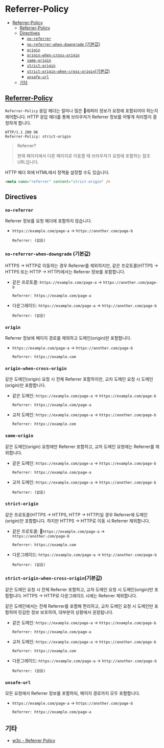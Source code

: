 # Referrer-Policy

- [Referrer-Policy](#referrer-policy)
    - [Referrer-Policy](#referrer-policy-1)
    - [Directives](#directives)
        - [`no-referrer`](#no-referrer)
        - [`no-referrer-when-downgrade` (기본값)](#no-referrer-when-downgrade-기본값)
        - [`origin`](#origin)
        - [`origin-when-cross-origin`](#origin-when-cross-origin)
        - [`same-origin`](#same-origin)
        - [`strict-origin`](#strict-origin)
        - [`strict-origin-when-cross-origin`(기본값)](#strict-origin-when-cross-origin기본값)
        - [`unsafe-url`](#unsafe-url)
    - [기타](#기타)

## [Referrer-Policy](https://developer.mozilla.org/en-US/docs/Web/HTTP/Headers/Referrer-Policy)

`Referrer-Policy` 응답 헤더는 얼마나 많은 레퍼러 정보가 요청에 포함되어야 하는지 제어합니다.
HTTP 응답 헤더를 통해 브라우저가 Referrer 정보를 어떻게 처리할지 결정하게 합니다.

```http
HTTP/1.1 200 OK
Referrer-Policy: strict-origin
```

> Referrer?
>
> 현재 페이지에서 다른 페이지로 이동할 때 브라우저가 요청에 포함하는 참조 URL입니다.

HTTP 헤더 외에 HTML에서 정책을 설정할 수도 있습니다.

```html
<meta name="referrer" content="strict-origin" />
```

## Directives

### `no-referrer`

Referrer 정보를 요청 헤더에 포함하지 않습니다.

- `https://example.com/page-a` ->  `https://another.com/page-b`

    ```http
    Referrer: (없음)
    ```

### `no-referrer-when-downgrade` (기본값)

HTTPS -> HTTP로 이동하는 경우 Referrer를 제외하지만,
같은 프로토콜(HTTPS -> HTTPS 또는 HTTP -> HTTP)에서는 Referrer 정보를 포함합니다.

- 같은 프로토콜: `https://example.com/page-a` ->  `https://another.com/page-b`

    ```http
    Referrer: https://example.com/page-a
    ```

- 다운그레이드: `https://example.com/page-a` -> `http://another.com/page-b`

    ```http
    Referrer: (없음)
    ```

### `origin`

Referrer 정보에 페이지 경로를 제외하고 도메인(origin)만 포함합니다.

- `https://example.com/page-a` ->  `https://another.com/page-b`

    ```http
    Referrer: https://example.com
    ```

### `origin-when-cross-origin`

같은 도메인(origin) 요청 시 전체 Referrer 포함하지만,
교차 도메인 요청 시 도메인(origin)만 포함합니다.

- 같은 도메인: `https://example.com/page-a` -> `https://example.com/page-b`

    ```http
    Referrer: https://example.com/page-a
    ```

- 교차 도메인: `https://example.com/page-a` -> `https://another.com/page-b`

    ```http
    Referrer: https://example.com
    ```

### `same-origin`

같은 도메인(origin) 요청에만 Referrer 포함하고, 교차 도메인 요청에는 Referrer를 제외합니다.

- 같은 도메인: `https://example.com/page-a` -> `https://example.com/page-b`

    ```http
    Referrer: https://example.com/page-a
    ```

- 교차 도메인: `https://example.com/page-a` -> `https://another.com/page-b`

    ```http
    Referrer: (없음)
    ```

### `strict-origin`

같은 프로토콜(HTTPS -> HTTPS, HTTP -> HTTP)일 경우 Referrer에 도메인(origin)만 포함합니다.
하지만 HTTPS -> HTTP로 이동 시 Referrer 제외합니다.

- 같은 프로토콜: `https://example.com/page-a` -> `https://another.com/page-b`

    ```http
    Referrer: https://example.com
    ```

- 다운그레이드: `https://example.com/page-a` -> `http://another.com/page-b`

    ```http
    Referrer: (없음)
    ```

### `strict-origin-when-cross-origin`(기본값)

같은 도메인 요청 시 전체 Referrer 포함하고, 교차 도메인 요청 시 도메인(origin)만 포함합니다.
HTTPS -> HTTP로 다운그레이드 시에는 Referrer 제외합니다.

같은 도메인에서는 전체 Referrer를 포함해 편리하고,
교차 도메인 요청 시 도메인만 포함하여 민감한 정보 보호하여,
대부분의 상황에서 권장됩니다.

- 같은 도메인: `https://example.com/page-a` -> `https://example.com/page-b`

    ```http
    Referrer: https://example.com/page-a
    ```

- 교차 도메인: `https://example.com/page-a` -> `https://another.com/page-b`

    ```http
    Referrer: https://example.com
    ```

- 다운그레이드: `https://example.com/page-a` -> `http://another.com/page-b`

    ```http
    Referrer: (없음)
    ```

### `unsafe-url`

모든 요청에서 Referrer 정보를 포함하되, 페이지 경로까지 모두 포함합니다.

- `https://example.com/page-a` -> `https://another.com/page-b`

    ```http
    Referrer: https://example.com/page-a
    ```

## 기타

- [w3c - Referrer Policy](https://www.w3.org/TR/referrer-policy/)
